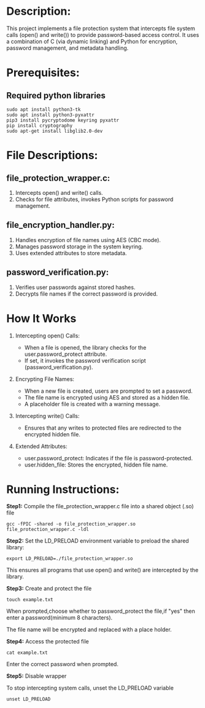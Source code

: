 # Description:

This project implements a file protection system that intercepts file system calls (open() and write()) to provide password-based access control. It uses a combination of C (via dynamic linking) and Python for encryption, password management, and metadata handling.

# Prerequisites:

## Required python libraries

    sudo apt install python3-tk
    sudo apt install python3-pyxattr
    pip3 install pycryptodome keyring pyxattr
    pip install cryptography
    sudo apt-get install libglib2.0-dev


# File Descriptions:

## file_protection_wrapper.c:
1. Intercepts open() and write() calls. 
2. Checks for file attributes, invokes Python scripts for password management.

## file_encryption_handler.py:
1. Handles encryption of file names using AES (CBC mode). 
2. Manages password storage in the system keyring.  
3. Uses extended attributes to store metadata.

## password_verification.py:
1. Verifies user passwords against stored hashes. 
2. Decrypts file names if the correct password is provided.

# How It Works
1. Intercepting open() Calls:
   - When a file is opened, the library checks for the user.password_protect attribute.
    - If set, it invokes the password verification script (password_verification.py).

2. Encrypting File Names:
    - When a new file is created, users are prompted to set a password.
    - The file name is encrypted using AES and stored as a hidden file.
    - A placeholder file is created with a warning message.

3. Intercepting write() Calls:
    - Ensures that any writes to protected files are redirected to the encrypted hidden file.

4. Extended Attributes:
    - user.password_protect: Indicates if the file is password-protected.
    - user.hidden_file: Stores the encrypted, hidden file name.

# Running Instructions:

**Step1:** Compile the file_protection_wrapper.c file into a shared object (.so) file

    gcc -fPIC -shared -o file_protection_wrapper.so file_protection_wrapper.c -ldl

**Step2:** Set the LD_PRELOAD environment variable to preload the shared library:

    export LD_PRELOAD=./file_protection_wrapper.so

This ensures all programs that use open() and write() are intercepted by the library.

**Step3:** Create and protect the file

    touch example.txt
    
When prompted,choose whether to password_protect the file,if "yes" then enter a password(minimum 8 characters).

The file name will be encrypted and replaced with a place holder.

**Step4:** Access the protected file

    cat example.txt
    
Enter the correct password when prompted.

**Step5:** Disable wrapper

To stop intercepting system calls, unset the LD_PRELOAD variable

    unset LD_PRELOAD
